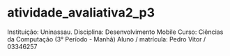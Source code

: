 # atividade_avaliativa2_p3

Instituição: Uninassau.
Disciplina: Desenvolvimento Mobile
Curso: Ciências da Computação (3° Período - Manhã)
Aluno / matrícula: Pedro Vitor / 03346257
